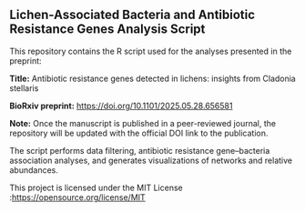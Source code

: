 ## Lichen-Associated Bacteria and Antibiotic Resistance Genes Analysis Script

This repository contains the R script used for the analyses presented in the preprint:

**Title:** Antibiotic resistance genes detected in lichens: insights from Cladonia stellaris

**BioRxiv preprint:** https://doi.org/10.1101/2025.05.28.656581

**Note:** Once the manuscript is published in a peer-reviewed journal, the repository will be updated with the official DOI link to the publication.

The script performs data filtering, antibiotic resistance gene–bacteria association analyses, and generates visualizations of networks and relative abundances.

This project is licensed under the MIT License :https://opensource.org/license/MIT
